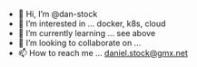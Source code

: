 - 👋 Hi, I’m @dan-stock
- 👀 I’m interested in ... docker, k8s, cloud
- 🌱 I’m currently learning ... see above
- 💞️ I’m looking to collaborate on ...
- 📫 How to reach me ... daniel.stock@gmx.net 

<!---
dan-stock/dan-stock is a ✨ special ✨ repository because its `README.md` (this file) appears on your GitHub profile.
You can click the Preview link to take a look at your changes.
--->
